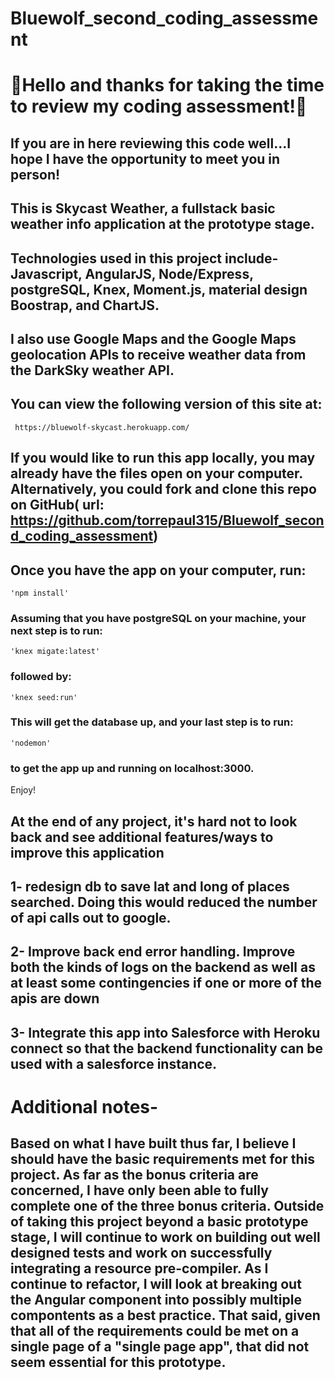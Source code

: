 # Bluewolf_second_coding_assessment

# 🎉Hello and thanks for taking the time to review my coding assessment!🎉

## If you are in here reviewing this code well...I hope I have the opportunity to meet you in person!

## This is Skycast Weather, a fullstack basic weather info application at the prototype stage.
## Technologies used in this project include- Javascript, AngularJS, Node/Express, postgreSQL, Knex, Moment.js, material design Boostrap, and ChartJS.

## I also use Google Maps and the Google Maps geolocation APIs to receive weather data from the DarkSky weather API.

## You can view the following version of this site at:
```
 https://bluewolf-skycast.herokuapp.com/
 ```

## If you would like to run this app locally, you may already have the files open on your computer.  Alternatively, you could fork and clone this repo on GitHub( url: https://github.com/torrepaul315/Bluewolf_second_coding_assessment)
## Once you have the app on your computer, run:
```
'npm install'
```
### Assuming that you have postgreSQL on your machine, your next step is to run:
```
'knex migate:latest'
```
### followed by:
```
'knex seed:run'
```
### This will get the database up, and your last step is to run:
```
'nodemon'
```
### to get the app up and running on localhost:3000.

Enjoy!

## At the end of any project, it's hard not to look back and see additional features/ways to improve this application
## 1- redesign db to save lat and long of places searched.  Doing this would reduced the number of api calls out to google.
## 2- Improve back end error handling.  Improve both the kinds of logs on the backend as well as at least some contingencies if one or more of the apis are down
## 3- Integrate this app into Salesforce with Heroku connect so that the backend functionality can be used with a salesforce instance.


# Additional notes-

## Based on what I have built thus far, I believe I should have the basic requirements met for this project.  As far as the bonus criteria are concerned, I have only been able to fully complete one of the three bonus criteria.  Outside of taking this project beyond a basic prototype stage, I will continue to work on building out well designed tests and work on successfully integrating a resource pre-compiler.  As I continue to refactor, I will look at breaking out the Angular component into possibly multiple compontents as a best practice.  That said, given that all of the requirements could be met on a single page of a "single page app", that did not seem essential for this prototype.
